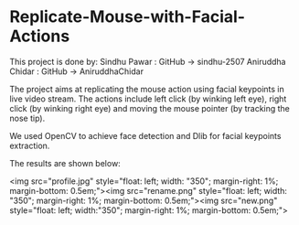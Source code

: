 # Replicate-Mouse-with-Facial-Actions

This project is done by:
Sindhu Pawar : GitHub -> sindhu-2507
Aniruddha Chidar : GitHub -> AniruddhaChidar

The project aims at replicating the mouse action using facial keypoints in live video stream.
The actions include left click (by winking left eye), right click (by winking right eye) and moving
the mouse pointer (by tracking the nose tip).

We used OpenCV to achieve face detection and Dlib for facial keypoints extraction.

The results are shown below:

 <img src="profile.jpg" style="float: left; width: "350"; margin-right: 1%; margin-bottom: 0.5em;"><img src="rename.png" style="float: left; width: "350"; margin-right: 1%; margin-bottom: 0.5em;"><img src="new.png" style="float: left; width:"350"; margin-right: 1%; margin-bottom: 0.5em;"><p style="clear: both;">
